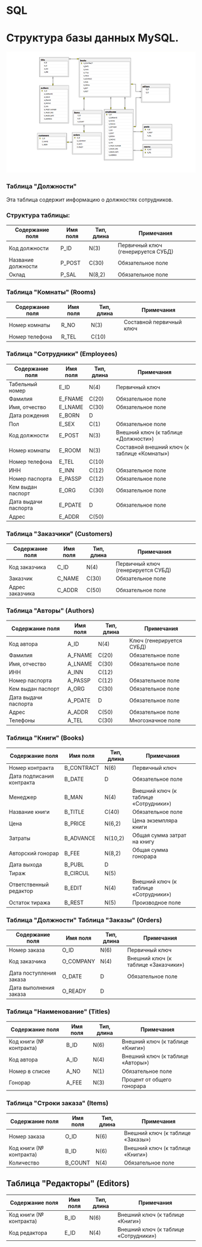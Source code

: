 # SQL

# Структура базы данных MySQL.
![SQL Server Management Studio](https://github.com/ismailshaipov/SQL/blob/main/SQL/SQLStrcut.png)

### Таблица "Должности"

Эта таблица содержит информацию о должностях сотрудников.

### Структура таблицы:

| Содержание поля       | Имя поля | Тип, длина | Примечания               |
|-----------------------|----------|------------|--------------------------|
| Код должности         | P_ID     | N(3)       | Первичный ключ (генерируется СУБД) |
| Название должности    | P_POST   | C(30)      | Обязательное поле        |
| Оклад                 | P_SAL    | N(8,2)     | Обязательное поле        |
### Таблица "Комнаты" (Rooms)

| Содержание поля   | Имя поля | Тип, длина | Примечания          |
|--------------------|----------|------------|---------------------|
| Номер комнаты      | R_NO     | N(3)       | Составной первичный ключ |
| Номер телефона     | R_TEL    | C(10)      |                     |

### Таблица "Сотрудники" (Employees)

| Содержание поля     | Имя поля | Тип, длина | Примечания                            |
|---------------------|----------|------------|---------------------------------------|
| Табельный номер     | E_ID     | N(4)       | Первичный ключ                        |
| Фамилия             | E_FNAME  | C(20)      | Обязательное поле                     |
| Имя, отчество       | E_LNAME  | C(30)      | Обязательное поле                     |
| Дата рождения       | E_BORN   | D          |                                       |
| Пол                 | E_SEX    | C(1)       | Обязательное поле                     |
| Код должности       | E_POST   | N(3)       | Внешний ключ (к таблице «Должности»)  |
| Номер комнаты       | E_ROOM   | N(3)       | Составной внешний ключ (к таблице «Комнаты») |
| Номер телефона      | E_TEL    | C(10)      |                                       |
| ИНН                 | E_INN    | C(12)      | Обязательное поле                     |
| Номер паспорта      | E_PASSP  | C(12)      | Обязательное поле                     |
| Кем выдан паспорт   | E_ORG    | C(30)      | Обязательное поле                     |
| Дата выдачи паспорта| E_PDATE  | D          | Обязательное поле                     |
| Адрес               | E_ADDR   | C(50)      |                                       |

### Таблица "Заказчики" (Customers)

| Содержание поля  | Имя поля | Тип, длина | Примечания                   |
|------------------|----------|------------|------------------------------|
| Код заказчика    | C_ID     | N(4)       | Первичный ключ (генерируется СУБД) |
| Заказчик         | C_NAME   | C(30)      | Обязательное поле            |
| Адрес заказчика  | C_ADDR   | C(50)      | Обязательное поле            |
### Таблица "Авторы" (Authors)

| Содержание поля      | Имя поля | Тип, длина | Примечания                   |
|----------------------|----------|------------|------------------------------|
| Код автора           | A_ID     | N(4)       | Ключ (генерируется СУБД)     |
| Фамилия              | A_FNAME  | C(20)      | Обязательное поле            |
| Имя, отчество        | A_LNAME  | C(30)      | Обязательное поле            |
| ИНН                  | A_INN    | C(12)      |                              |
| Номер паспорта       | A_PASSP  | C(12)      | Обязательное поле            |
| Кем выдан паспорт    | A_ORG    | C(30)      | Обязательное поле            |
| Дата выдачи паспорта | A_PDATE  | D          | Обязательное поле            |
| Адрес                | A_ADDR   | C(50)      | Обязательное поле            |
| Телефоны             | A_TEL    | C(30)      | Многозначное поле            |

### Таблица "Книги" (Books)

| Содержание поля            | Имя поля    | Тип, длина | Примечания                      |
|----------------------------|-------------|------------|---------------------------------|
| Номер контракта            | B_CONTRACT  | N(6)       | Первичный ключ                  |
| Дата подписания контракта | B_DATE      | D          | Обязательное поле               |
| Менеджер                   | B_MAN       | N(4)       | Внешний ключ (к таблице «Сотрудники») |
| Название книги             | B_TITLE     | C(40)      | Обязательное поле               |
| Цена                        | B_PRICE     | N(6,2)     | Цена экземпляра книги           |
| Затраты                     | B_ADVANCE   | N(10,2)    | Общая сумма затрат на книгу     |
| Авторский гонорар          | B_FEE       | N(8,2)     | Общая сумма гонорара            |
| Дата выхода                | B_PUBL      | D          |                                 |
| Тираж                       | B_CIRCUL    | N(5)       |                                 |
| Ответственный редактор     | B_EDIT      | N(4)       | Внешний ключ (к таблице «Сотрудники») |
| Остаток тиража             | B_REST      | N(5)       | Производное поле                |

### Таблица "Должности" Таблица "Заказы" (Orders)

| Содержание поля             | Имя поля   | Тип, длина | Примечания                      |
|-----------------------------|------------|------------|---------------------------------|
| Номер заказа                | O_ID       | N(6)       | Первичный ключ                  |
| Код заказчика               | O_COMPANY  | N(4)       | Внешний ключ (к таблице «Заказчики») |
| Дата поступления заказа    | O_DATE     | D          | Обязательное поле               |
| Дата выполнения заказа      | O_READY    | D          |                                 |

### Таблица "Наименование" (Titles)

| Содержание поля        | Имя поля | Тип, длина | Примечания                            |
|------------------------|----------|------------|---------------------------------------|
| Код книги (№ контракта)| B_ID     | N(6)       | Внешний ключ (к таблице «Книги»)     |
| Код автора             | A_ID     | N(4)       | Внешний ключ (к таблице «Авторы»)    |
| Номер в списке         | A_NO     | N(1)       | Обязательное поле                    |
| Гонорар                | A_FEE    | N(3)       | Процент от общего гонорара           |

### Таблица "Строки заказа" (Items)

| Содержание поля       | Имя поля | Тип, длина | Примечания                            |
|-----------------------|----------|------------|---------------------------------------|
| Номер заказа          | O_ID     | N(6)       | Внешний ключ (к таблице «Заказы»)    |
| Код книги (№ контракта)| B_ID     | N(6)       | Внешний ключ (к таблице «Книги»)     |
| Количество            | B_COUNT  | N(4)       | Обязательное поле                    |

## Таблица "Редакторы" (Editors)

| Содержание поля         | Имя поля | Тип, длина | Примечания                            |
|-------------------------|----------|------------|---------------------------------------|
| Код книги (№ контракта)| B_ID     | N(6)       | Внешний ключ (к таблице «Книги»)     |
| Код редактора           | E_ID     | N(4)       | Внешний ключ (к таблице «Сотрудники») |
